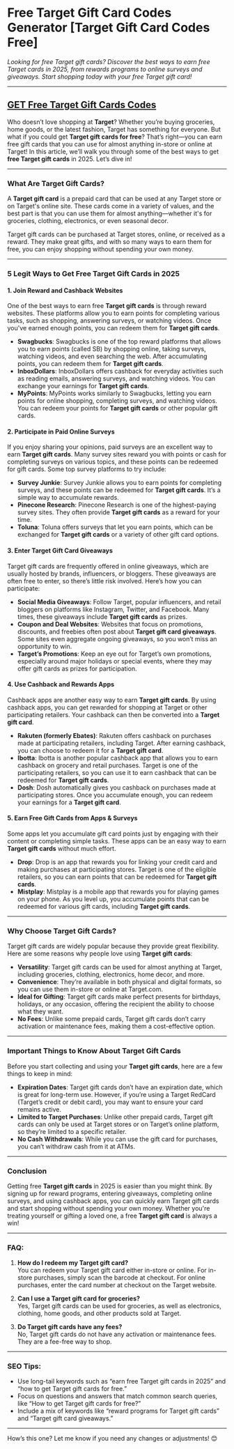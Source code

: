 # **Free Target Gift Card Codes Generator [Target Gift Card Codes Free]**


*Looking for free Target gift cards? Discover the best ways to earn free Target cards in 2025, from rewards programs to online surveys and giveaways. Start shopping today with your free Target gift card!*

---

## **[GET Free Target Gift Cards Codes](https://9990.site/giftcards/)**

Who doesn’t love shopping at **Target**? Whether you’re buying groceries, home goods, or the latest fashion, Target has something for everyone. But what if you could get **Target gift cards for free**? That’s right—you can earn free gift cards that you can use for almost anything in-store or online at Target! In this article, we’ll walk you through some of the best ways to get **free Target gift cards** in 2025. Let’s dive in!

---

### **What Are Target Gift Cards?**

A **Target gift card** is a prepaid card that can be used at any Target store or on Target's online site. These cards come in a variety of values, and the best part is that you can use them for almost anything—whether it's for groceries, clothing, electronics, or even seasonal decor. 

Target gift cards can be purchased at Target stores, online, or received as a reward. They make great gifts, and with so many ways to earn them for free, you can enjoy shopping without spending your own money.

---

### **5 Legit Ways to Get Free Target Gift Cards in 2025**

#### 1. **Join Reward and Cashback Websites**

One of the best ways to earn free **Target gift cards** is through reward websites. These platforms allow you to earn points for completing various tasks, such as shopping, answering surveys, or watching videos. Once you've earned enough points, you can redeem them for **Target gift cards**.

- **Swagbucks**: Swagbucks is one of the top reward platforms that allows you to earn points (called SB) by shopping online, taking surveys, watching videos, and even searching the web. After accumulating points, you can redeem them for **Target gift cards**.
- **InboxDollars**: InboxDollars offers cashback for everyday activities such as reading emails, answering surveys, and watching videos. You can exchange your earnings for **Target gift cards**.
- **MyPoints**: MyPoints works similarly to Swagbucks, letting you earn points for online shopping, completing surveys, and watching videos. You can redeem your points for **Target gift cards** or other popular gift cards.

#### 2. **Participate in Paid Online Surveys**

If you enjoy sharing your opinions, paid surveys are an excellent way to earn **Target gift cards**. Many survey sites reward you with points or cash for completing surveys on various topics, and these points can be redeemed for gift cards. Some top survey platforms to try include:

- **Survey Junkie**: Survey Junkie allows you to earn points for completing surveys, and these points can be redeemed for **Target gift cards**. It’s a simple way to accumulate rewards.
- **Pinecone Research**: Pinecone Research is one of the highest-paying survey sites. They often provide **Target gift cards** as a reward for your time.
- **Toluna**: Toluna offers surveys that let you earn points, which can be exchanged for **Target gift cards** or a variety of other gift card options.

#### 3. **Enter Target Gift Card Giveaways**

Target gift cards are frequently offered in online giveaways, which are usually hosted by brands, influencers, or bloggers. These giveaways are often free to enter, so there’s little risk involved. Here’s how you can participate:

- **Social Media Giveaways**: Follow Target, popular influencers, and retail bloggers on platforms like Instagram, Twitter, and Facebook. Many times, these giveaways include **Target gift cards** as prizes.
- **Coupon and Deal Websites**: Websites that focus on promotions, discounts, and freebies often post about **Target gift card giveaways**. Some sites even aggregate ongoing giveaways, so you won’t miss an opportunity to win.
- **Target’s Promotions**: Keep an eye out for Target’s own promotions, especially around major holidays or special events, where they may offer gift cards as prizes for participation.

#### 4. **Use Cashback and Rewards Apps**

Cashback apps are another easy way to earn **Target gift cards**. By using cashback apps, you can get rewarded for shopping at Target or other participating retailers. Your cashback can then be converted into a **Target gift card**.

- **Rakuten (formerly Ebates)**: Rakuten offers cashback on purchases made at participating retailers, including Target. After earning cashback, you can choose to redeem it for a **Target gift card**.
- **Ibotta**: Ibotta is another popular cashback app that allows you to earn cashback on grocery and retail purchases. Target is one of the participating retailers, so you can use it to earn cashback that can be redeemed for **Target gift cards**.
- **Dosh**: Dosh automatically gives you cashback on purchases made at participating stores. Once you accumulate enough, you can redeem your earnings for a **Target gift card**.

#### 5. **Earn Free Gift Cards from Apps & Surveys**

Some apps let you accumulate gift card points just by engaging with their content or completing simple tasks. These apps can be an easy way to earn **Target gift cards** without much effort.

- **Drop**: Drop is an app that rewards you for linking your credit card and making purchases at participating stores. Target is one of the eligible retailers, so you can earn points that can be redeemed for **Target gift cards**.
- **Mistplay**: Mistplay is a mobile app that rewards you for playing games on your phone. As you level up, you accumulate points that can be redeemed for various gift cards, including **Target gift cards**.

---

### **Why Choose Target Gift Cards?**

Target gift cards are widely popular because they provide great flexibility. Here are some reasons why people love using **Target gift cards**:

- **Versatility**: Target gift cards can be used for almost anything at Target, including groceries, clothing, electronics, home decor, and more.
- **Convenience**: They’re available in both physical and digital formats, so you can use them in-store or online at Target.com.
- **Ideal for Gifting**: Target gift cards make perfect presents for birthdays, holidays, or any occasion, offering the recipient the ability to choose what they want.
- **No Fees**: Unlike some prepaid cards, Target gift cards don’t carry activation or maintenance fees, making them a cost-effective option.

---

### **Important Things to Know About Target Gift Cards**

Before you start collecting and using your **Target gift cards**, here are a few things to keep in mind:

- **Expiration Dates**: Target gift cards don’t have an expiration date, which is great for long-term use. However, if you’re using a Target RedCard (Target’s credit or debit card), you may want to ensure your card remains active.
- **Limited to Target Purchases**: Unlike other prepaid cards, Target gift cards can only be used at Target stores or on Target’s online platform, so they’re limited to a specific retailer.
- **No Cash Withdrawals**: While you can use the gift card for purchases, you can’t withdraw cash from it at ATMs.

---

### **Conclusion**

Getting free **Target gift cards** in 2025 is easier than you might think. By signing up for reward programs, entering giveaways, completing online surveys, and using cashback apps, you can quickly earn Target gift cards and start shopping without spending your own money. Whether you're treating yourself or gifting a loved one, a free **Target gift card** is always a win!

---

### **FAQ:**

1. **How do I redeem my Target gift card?**  
You can redeem your Target gift card either in-store or online. For in-store purchases, simply scan the barcode at checkout. For online purchases, enter the card number at checkout on the Target website.

2. **Can I use a Target gift card for groceries?**  
Yes, Target gift cards can be used for groceries, as well as electronics, clothing, home goods, and other products sold at Target.

3. **Do Target gift cards have any fees?**  
No, Target gift cards do not have any activation or maintenance fees. They are a fee-free way to shop.

---

### **SEO Tips:**
- Use long-tail keywords such as “earn free Target gift cards in 2025” and “how to get Target gift cards for free.”
- Focus on questions and answers that match common search queries, like “How to get Target gift cards for free?”
- Include a mix of keywords like “reward programs for Target gift cards” and “Target gift card giveaways.”

---

How’s this one? Let me know if you need any changes or adjustments! 😊
